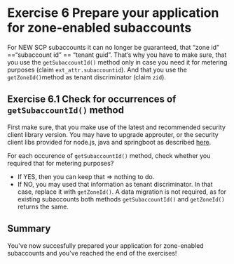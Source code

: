 # Exercise 6 Prepare your application for zone-enabled subaccounts
For NEW SCP subaccounts it can no longer be guaranteed, that “zone id” ==“subaccount id” == “tenant guid”. That’s why you have to make sure, that you use the `getSubaccountId()` method only in case you need it for metering purposes (claim `ext_attr.subaccountid`). And that you use the `getZoneId()`method as tenant discriminator (claim `zid`).


## Exercise 6.1 Check for occurrences of `getSubaccountId()` method
First make sure, that you make use of the latest and recommended security client library version. You may have to upgrade approuter, or the security client libs provided for node.js, java and springboot as described [here](/README.md#exercises).

For each occurence of `getSubaccountId()` method, check whether you required that for metering purposes? 
- If YES, then you can keep that => nothing to do.
- If NO, you may used that information as tenant discriminator. In that case, replace it with `getZoneId()`. A data migration is not required, as for existing subaccounts both methods `getSubaccountId()` and `getZoneId()` returns the same.


## Summary

You've now succesfully prepared your application for zone-enabled subaccounts and you've reached the end of the exercises!
